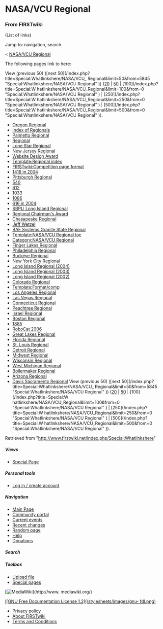 # NASA/VCU Regional

### From FIRSTwiki

(List of links)

Jump to: navigation, search

&lt; [NASA/VCU Regional](/index.php?title=NASA/VCU_Regional&redirect=no
"NASA/VCU Regional" )  

The following pages link to here:

View (previous 50) ([next 50](/index.php?title=Special:Whatlinkshere/NASA/VCU_
Regional&limit=50&from=5845 "Special:Whatlinkshere/NASA/VCU Regional" ))
([20](/index.php?title=Special:Whatlinkshere/NASA/VCU_Regional&limit=20&from=0
"Special:Whatlinkshere/NASA/VCU Regional" ) |
[50](/index.php?title=Special:Whatlinkshere/NASA/VCU_Regional&limit=50&from=0
"Special:Whatlinkshere/NASA/VCU Regional" ) | [100](/index.php?title=Special:W
hatlinkshere/NASA/VCU_Regional&limit=100&from=0
"Special:Whatlinkshere/NASA/VCU Regional" ) | [250](/index.php?title=Special:W
hatlinkshere/NASA/VCU_Regional&limit=250&from=0
"Special:Whatlinkshere/NASA/VCU Regional" ) | [500](/index.php?title=Special:W
hatlinkshere/NASA/VCU_Regional&limit=500&from=0
"Special:Whatlinkshere/NASA/VCU Regional" )).

  * [Oregon Regional](/index.php/Oregon_Regional "Oregon Regional" )
  * [Index of Regionals](/index.php/Index_of_Regionals "Index of Regionals" )
  * [Palmetto Regional](/index.php/Palmetto_Regional "Palmetto Regional" )
  * [Regional](/index.php/Regional "Regional" )
  * [Lone Star Regional](/index.php/Lone_Star_Regional "Lone Star Regional" )
  * [New Jersey Regional](/index.php/New_Jersey_Regional "New Jersey Regional" )
  * [Website Design Award](/index.php/Website_Design_Award "Website Design Award" )
  * [Template:Regional index](/index.php/Template:Regional_index "Template:Regional index" )
  * [FIRSTwiki:Competition page format](/index.php/FIRSTwiki:Competition_page_format "FIRSTwiki:Competition page format" )
  * [1418 in 2004](/index.php/1418_in_2004 "1418 in 2004" )
  * [Pittsburgh Regional](/index.php/Pittsburgh_Regional "Pittsburgh Regional" )
  * [540](/index.php/540 "540" )
  * [612](/index.php/612 "612" )
  * [1033](/index.php/1033 "1033" )
  * [1086](/index.php/1086 "1086" )
  * [616 in 2004](/index.php/616_in_2004 "616 in 2004" )
  * [SBPLI Long Island Regional](/index.php/SBPLI_Long_Island_Regional "SBPLI Long Island Regional" )
  * [Regional Chairman's Award](/index.php/Regional_Chairman%27s_Award "Regional Chairman's Award" )
  * [Chesapeake Regional](/index.php/Chesapeake_Regional "Chesapeake Regional" )
  * [Jeff Wetzel](/index.php/Jeff_Wetzel "Jeff Wetzel" )
  * [BAE Systems Granite State Regional](/index.php/BAE_Systems_Granite_State_Regional "BAE Systems Granite State Regional" )
  * [Template:NASA/VCU Regional toc](/index.php/Template:NASA/VCU_Regional_toc "Template:NASA/VCU Regional toc" )
  * [Category:NASA/VCU Regional](/index.php/Category:NASA/VCU_Regional "Category:NASA/VCU Regional" )
  * [Finger Lakes Regional](/index.php/Finger_Lakes_Regional "Finger Lakes Regional" )
  * [Philadelphia Regional](/index.php/Philadelphia_Regional "Philadelphia Regional" )
  * [Buckeye Regional](/index.php/Buckeye_Regional "Buckeye Regional" )
  * [New York City Regional](/index.php/New_York_City_Regional "New York City Regional" )
  * [Long Island Regional (2004)](/index.php/Long_Island_Regional_%282004%29 "Long Island Regional \(2004\)" )
  * [Long Island Regional (2003)](/index.php/Long_Island_Regional_%282003%29 "Long Island Regional \(2003\)" )
  * [Long Island Regional (2002)](/index.php/Long_Island_Regional_%282002%29 "Long Island Regional \(2002\)" )
  * [Colorado Regional](/index.php/Colorado_Regional "Colorado Regional" )
  * [Template:Format/comp](/index.php/Template:Format/comp "Template:Format/comp" )
  * [Los Angeles Regional](/index.php/Los_Angeles_Regional "Los Angeles Regional" )
  * [Las Vegas Regional](/index.php/Las_Vegas_Regional "Las Vegas Regional" )
  * [Connecticut Regional](/index.php/Connecticut_Regional "Connecticut Regional" )
  * [Peachtree Regional](/index.php/Peachtree_Regional "Peachtree Regional" )
  * [Israel Regional](/index.php/Israel_Regional "Israel Regional" )
  * [Boston Regional](/index.php/Boston_Regional "Boston Regional" )
  * [1885](/index.php/1885 "1885" )
  * [RoboCat 2006](/index.php/RoboCat_2006 "RoboCat 2006" )
  * [Great Lakes Regional](/index.php/Great_Lakes_Regional "Great Lakes Regional" )
  * [Florida Regional](/index.php/Florida_Regional "Florida Regional" )
  * [St. Louis Regional](/index.php/St._Louis_Regional "St. Louis Regional" )
  * [Detroit Regional](/index.php/Detroit_Regional "Detroit Regional" )
  * [Midwest Regional](/index.php/Midwest_Regional "Midwest Regional" )
  * [Wisconsin Regional](/index.php/Wisconsin_Regional "Wisconsin Regional" )
  * [West Michigan Regional](/index.php/West_Michigan_Regional "West Michigan Regional" )
  * [Boilermaker Regional](/index.php/Boilermaker_Regional "Boilermaker Regional" )
  * [Arizona Regional](/index.php/Arizona_Regional "Arizona Regional" )
  * [Davis Sacramento Regional](/index.php/Davis_Sacramento_Regional "Davis Sacramento Regional" )
View (previous 50) ([next 50](/index.php?title=Special:Whatlinkshere/NASA/VCU_
Regional&limit=50&from=5845 "Special:Whatlinkshere/NASA/VCU Regional" ))
([20](/index.php?title=Special:Whatlinkshere/NASA/VCU_Regional&limit=20&from=0
"Special:Whatlinkshere/NASA/VCU Regional" ) |
[50](/index.php?title=Special:Whatlinkshere/NASA/VCU_Regional&limit=50&from=0
"Special:Whatlinkshere/NASA/VCU Regional" ) | [100](/index.php?title=Special:W
hatlinkshere/NASA/VCU_Regional&limit=100&from=0
"Special:Whatlinkshere/NASA/VCU Regional" ) | [250](/index.php?title=Special:W
hatlinkshere/NASA/VCU_Regional&limit=250&from=0
"Special:Whatlinkshere/NASA/VCU Regional" ) | [500](/index.php?title=Special:W
hatlinkshere/NASA/VCU_Regional&limit=500&from=0
"Special:Whatlinkshere/NASA/VCU Regional" )).

Retrieved from "<http://www.firstwiki.net/index.php/Special:Whatlinkshere>"

##### Views

  * [Special Page](/index.php/Special:Whatlinkshere/NASA/VCU_Regional)

##### Personal tools

  * [Log in / create account](/index.php?title=Special:Userlogin&returnto=Special:Whatlinkshere)

[](/index.php/Main_Page "Main Page" )

##### Navigation

  * [Main Page](/index.php/Main_Page)
  * [Community portal](/index.php/FIRSTwiki:Community_portal)
  * [Current events](/index.php/Current_events)
  * [Recent changes](/index.php/Special:Recentchanges)
  * [Random page](/index.php/Special:Random)
  * [Help](/index.php/Help:Contents)
  * [Donations](/index.php/FIRSTwiki:Site_support)

##### Search



##### Toolbox

  * [Upload file](/index.php/Special:Upload)
  * [Special pages](/index.php/Special:Specialpages)

[![MediaWiki](/skins/common/images/poweredby_mediawiki_88x31.png)](http://www.
mediawiki.org/)

[![GNU Free Documentation License 1.2](/stylesheets/images/gnu-
fdl.png)](http://www.gnu.org/copyleft/fdl.html)

  * [Privacy policy](/index.php/FIRSTwiki:Privacy_policy "FIRSTwiki:Privacy policy" )
  * [About FIRSTwiki](/index.php/FIRSTwiki:About "FIRSTwiki:About" )
  * [Terms and Conditions](/index.php/FIRSTwiki:Terms_and_conditions "FIRSTwiki:Terms and conditions" )

